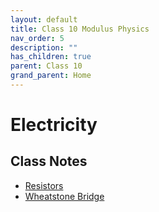 ```yaml
---
layout: default
title: Class 10 Modulus Physics
nav_order: 5
description: ""
has_children: true
parent: Class 10
grand_parent: Home
---
```


# Electricity

## Class Notes
* [Resistors](class10/modulus/physics_phase1/classnotes/9-resistors-series-parallel.html)
* [Wheatstone Bridge ](class10/modulus/physics_phase1/classnotes/10-wheatstone-bridge.html)